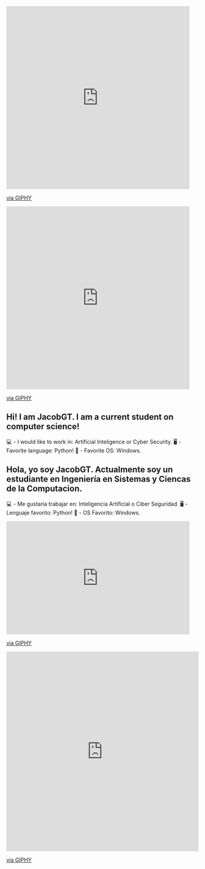 <iframe src="https://giphy.com/embed/USV0ym3bVWQJJmNu3N" width="480" height="480" frameBorder="0" class="giphy-embed" allowFullScreen></iframe><p><a href="https://giphy.com/gifs/smu-ellipsis-smuellipsis-USV0ym3bVWQJJmNu3N">via GIPHY</a></p>
<iframe src="https://giphy.com/embed/LmNwrBhejkK9EFP504" width="480" height="480" frameBorder="0" class="giphy-embed" allowFullScreen></iframe><p><a href="https://giphy.com/gifs/memecandy-LmNwrBhejkK9EFP504">via GIPHY</a></p>

## Hi! I am JacobGT. I am a current student on computer science! 
💻 - I would like to work in: Artificial Inteligence or Cyber Security.
🖥️ - Favorite language: Python!
📱 - Favorite OS: Windows.
## Hola, yo soy JacobGT. Actualmente soy un estudiante en Ingeniería en Sistemas y Ciencas de la Computacion.
💻 - Me gustaría trabajar en: Inteligencia Artificial o Ciber Seguridad.
🖥️ - Lenguaje favorito: Python!
📱 - OS Favorito: Windows.
<iframe src="https://giphy.com/embed/SwImQhtiNA7io" width="480" height="297" frameBorder="0" class="giphy-embed" allowFullScreen></iframe><p><a href="https://giphy.com/gifs/dogs-look-ridiculous-SwImQhtiNA7io">via GIPHY</a></p>
<div style="width:100%;height:0;padding-bottom:104%;position:relative;"><iframe src="https://giphy.com/embed/Ahb9gSd3WZZw9mHycV" width="100%" height="100%" style="position:absolute" frameBorder="0" class="giphy-embed" allowFullScreen></iframe></div><p><a href="https://giphy.com/gifs/roverdotcom-rover-angry-dog-gifofdogs-Ahb9gSd3WZZw9mHycV">via GIPHY</a></p>
